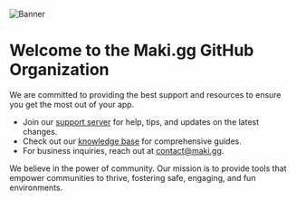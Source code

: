 ![Banner](https://i.imgur.com/SDbDivN.png)

# Welcome to the Maki.gg GitHub Organization
We are committed to providing the best support and resources to ensure you get the most out of your app.
- Join our [support server](https://maki.gg/support) for help, tips, and updates on the latest changes.
- Check out our [knowledge base](https://maki.gg/knowledge-base) for comprehensive guides.
- For business inquiries, reach out at contact@maki.gg.

We believe in the power of community. 
Our mission is to provide tools that empower communities to thrive, fostering safe, engaging, and fun environments.

